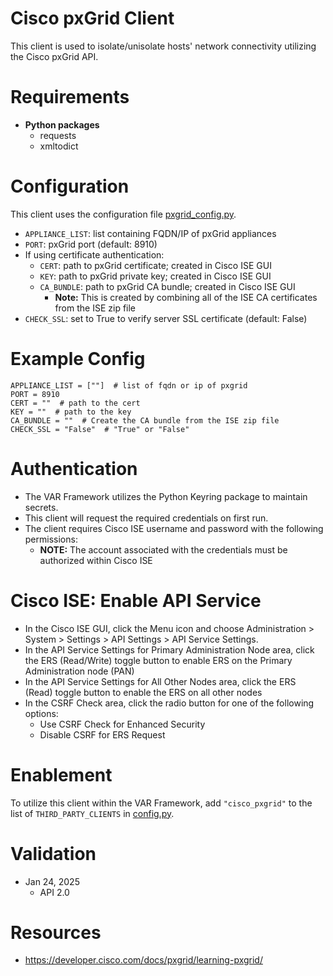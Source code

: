 # Cisco pxGrid Client
This client is used to isolate/unisolate hosts' network connectivity utilizing the Cisco pxGrid API.  

# Requirements
- __Python packages__
  - requests
  - xmltodict

# Configuration
This client uses the configuration file [pxgrid_config.py](pxgrid_config.py). 
  - `APPLIANCE_LIST`: list containing FQDN/IP of pxGrid appliances
  - `PORT`: pxGrid port (default: 8910)
  - If using certificate authentication:
    - `CERT`: path to pxGrid certificate; created in Cisco ISE GUI
    - `KEY`: path to pxGrid private key;  created in Cisco ISE GUI
    - `CA_BUNDLE`: path to pxGrid CA bundle; created in Cisco ISE GUI
      - __Note:__ This is created by combining all of the ISE CA certificates from the ISE zip file
  - `CHECK_SSL`: set to True to verify server SSL certificate (default: False)

# Example Config
```
APPLIANCE_LIST = [""]  # list of fqdn or ip of pxgrid
PORT = 8910
CERT = ""  # path to the cert
KEY = ""  # path to the key
CA_BUNDLE = ""  # Create the CA bundle from the ISE zip file
CHECK_SSL = "False"  # "True" or "False"
```

# Authentication
- The VAR Framework utilizes the Python Keyring package to maintain secrets. 
- This client will request the required credentials on first run. 
- The client requires Cisco ISE username and password with the following permissions:
  - __NOTE:__ The account associated with the credentials must be authorized within Cisco ISE

# Cisco ISE: Enable API Service
- In the Cisco ISE GUI, click the Menu icon and choose Administration > System > Settings > API Settings > API Service Settings.
- In the API Service Settings for Primary Administration Node area, click the ERS (Read/Write) toggle button to enable ERS on the Primary Administration node (PAN)
- In the API Service Settings for All Other Nodes area, click the ERS (Read) toggle button to enable the ERS on all other nodes
- In the CSRF Check area, click the radio button for one of the following options:
  - Use CSRF Check for Enhanced Security
  - Disable CSRF for ERS Request

# Enablement
To utilize this client within the VAR Framework, add `"cisco_pxgrid"` to the list of `THIRD_PARTY_CLIENTS` in [config.py](../../config.py).

# Validation
- Jan 24, 2025
  - API 2.0

# Resources
- https://developer.cisco.com/docs/pxgrid/learning-pxgrid/